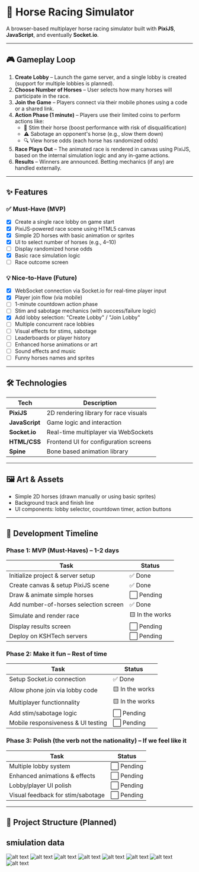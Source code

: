 # 🐎 Horse Racing Simulator

A browser-based multiplayer horse racing simulator built with **PixiJS**, **JavaScript**, and eventually **Socket.io**.

---

## 🎮 Gameplay Loop

1. **Create Lobby** – Launch the game server, and a single lobby is created (support for multiple lobbies is planned).
2. **Choose Number of Horses** – User selects how many horses will participate in the race.
3. **Join the Game** – Players connect via their mobile phones using a code or a shared link.
4. **Action Phase (1 minute)** – Players use their limited coins to perform actions like:
   - 🐎 Stim their horse (boost performance with risk of disqualification)
   - ⚠️ Sabotage an opponent's horse (e.g., slow them down)
   - 🔍 View horse odds (each horse has randomized odds)
5. **Race Plays Out** – The animated race is rendered in canvas using PixiJS, based on the internal simulation logic and any in-game actions.
6. **Results** – Winners are announced. Betting mechanics (if any) are handled externally.

---

## ✨ Features

### ✅ Must-Have (MVP)

- [x] Create a single race lobby on game start
- [x] PixiJS-powered race scene using HTML5 canvas
- [x] Simple 2D horses with basic animation or sprites
- [x] UI to select number of horses (e.g., 4–10)
- [ ] Display randomized horse odds
- [x] Basic race simulation logic
- [ ] Race outcome screen

### 💡 Nice-to-Have (Future)

- [x] WebSocket connection via Socket.io for real-time player input
- [x] Player join flow (via mobile)
- [ ] 1-minute countdown action phase
- [ ] Stim and sabotage mechanics (with success/failure logic)
- [x] Add lobby selection: "Create Lobby" / "Join Lobby"
- [ ] Multiple concurrent race lobbies
- [ ] Visual effects for stims, sabotage
- [ ] Leaderboards or player history
- [ ] Enhanced horse animations or art
- [ ] Sound effects and music
- [ ] Funny horses names and sprites

---

## 🛠️ Technologies

| Tech           | Description                           |
| -------------- | ------------------------------------- |
| **PixiJS**     | 2D rendering library for race visuals |
| **JavaScript** | Game logic and interaction            |
| **Socket.io**  | Real-time multiplayer via WebSockets  |
| **HTML/CSS**   | Frontend UI for configuration screens |
| **Spine**      | Bone based animation library          |

---

## 🖼️ Art & Assets

- Simple 2D horses (drawn manually or using basic sprites)
- Background track and finish line
- UI components: lobby selector, countdown timer, action buttons

---

## 🧠 Development Timeline

### Phase 1: MVP (Must-Haves) – **1-2 days**

| Task                                  | Status      |
| ------------------------------------- | ----------- |
| Initialize project & server setup     | ✅ Done |
| Create canvas & setup PixiJS scene    | ✅ Done |
| Draw & animate simple horses          | ⬜️ Pending |
| Add number-of-horses selection screen | ✅ Done |
| Simulate and render race              | 🟨 In the works |
| Display results screen                | ⬜️ Pending |
| Deploy on KSHTech servers             | ⬜️ Pending |

### Phase 2: Make it fun – **Rest of time**

| Task                               | Status      |
| ---------------------------------- | ----------- |
| Setup Socket.io connection         | ✅ Done |
| Allow phone join via lobby code    | 🟨 In the works |
| Multiplayer functionnality         | 🟨 In the works |
| Add stim/sabotage logic            | ⬜️ Pending |
| Mobile responsiveness & UI testing | ⬜️ Pending |

### Phase 3: Polish (the verb not the nationality) – **If we feel like it**

| Task                              | Status      |
| --------------------------------- | ----------- |
| Multiple lobby system             | ⬜️ Pending |
| Enhanced animations & effects     | ⬜️ Pending |
| Lobby/player UI polish            | ⬜️ Pending |
| Visual feedback for stim/sabotage | ⬜️ Pending |

---

## 📂 Project Structure (Planned)

## smiulation data
![alt text](image-7.png)
![alt text](image-6.png)
![alt text](image-5.png)
![alt text](image-4.png)
![alt text](image-3.png)
![alt text](image-2.png)
![alt text](image-1.png)
![alt text](image.png)